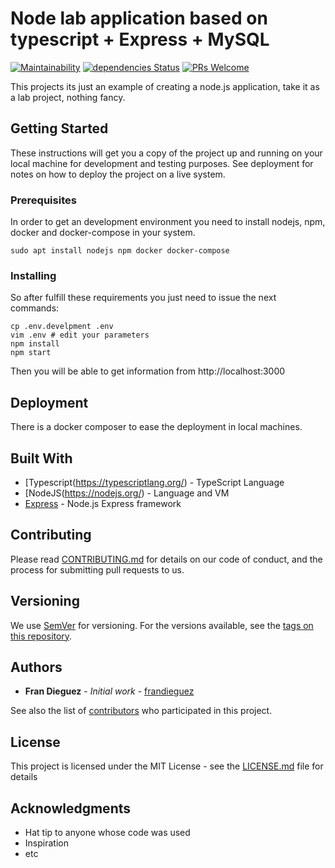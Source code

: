 # Node lab application based on typescript + Express + MySQL
[![Maintainability](https://api.codeclimate.com/v1/badges/534b7dc52af7d2bee6da/maintainability)](https://codeclimate.com/github/frandieguez/node-rest-api/maintainability)
[![dependencies Status](https://david-dm.org/frandieguez/node-rest-api/status.svg)](https://david-dm.org/frandieguez/node-rest-api)  [![PRs Welcome](https://img.shields.io/badge/PRs-welcome-brightgreen.svg?style=flat-square)](http://makeapullrequest.com)

This projects its just an example of creating a node.js application, take it as a lab project, nothing fancy.

## Getting Started

These instructions will get you a copy of the project up and running on your local machine for development and testing purposes. See deployment for notes on how to deploy the project on a live system.

### Prerequisites

In order to get an development environment you need to install nodejs, npm, docker and docker-compose in your system.

```
sudo apt install nodejs npm docker docker-compose
```

### Installing

So after fulfill these requirements you just need to issue the next commands:

```
cp .env.develpment .env
vim .env # edit your parameters
npm install
npm start
```

Then you will be able to get information from http://localhost:3000


## Deployment

There is a docker composer to ease the deployment in local machines.

## Built With

- [Typescript(https://typescriptlang.org/) - TypeScript Language
- [NodeJS(https://nodejs.org/) - Language and VM
- [Express](https://expressjs.com/) - Node.js Express framework

## Contributing

Please read [CONTRIBUTING.md](https://gist.github.com/frandieguez/6e0fe20139abc0285cd5955784843b21) for details on our code of conduct, and the process for submitting pull requests to us.

## Versioning

We use [SemVer](http://semver.org/) for versioning. For the versions available, see the [tags on this repository](https://github.com/frandieguez/node-restserver-api/tags).

## Authors

- **Fran Dieguez** - _Initial work_ - [frandieguez](https://github.com/frandieguez)

See also the list of [contributors](https://github.com/frandieguez/node-restserver-api/contributors) who participated in this project.

## License

This project is licensed under the MIT License - see the [LICENSE.md](LICENSE.md) file for details

## Acknowledgments

- Hat tip to anyone whose code was used
- Inspiration
- etc

